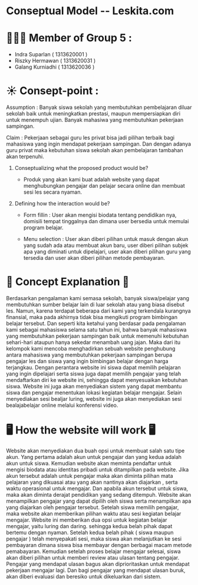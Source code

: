 # Conseptual Model -- Leskita.com
# :family_man_boy_boy: Member of Group 5 : 
- Indra Suparlan    ( 1313620001 )
- Riszky Hermawan   ( 1313620031 )
- Galang Kurniadhi  ( 1313620036 )



# :sunny: Consept-point :

Assumption :
    Banyak siswa sekolah yang membutuhkan pembelajaran diluar sekolah baik untuk meningkatkan prestasi, maupun mempersiapkan diri untuk menempuh ujian.
    Banyak mahasiwa yang membutuhkan pekerjaan sampingan.

Claim :
    Pekerjaan sebagai guru les privat bisa jadi pilihan terbaik bagi mahasiswa yang ingin mendapat pekerjaan sampingan. Dan dengan adanya guru privat maka kebutuhan siswa sekolah akan pembelajaran tambahan akan terpenuhi.



1. Conseptualizing what the proposed product would be?
    - Produk yang akan kami buat adalah website yang dapat menghubungkan pengajar dan pelajar  secara online dan membuat sesi les secara nyaman.


2. Defining how the interaction would be?
    - Form fillin : User akan mengisi biodata tentang pendidikan nya, domisili tempat tinggalnya dan dimana user bersedia untuk memulai program belajar.
         
    - Menu selection : User akan diberi pilihan untuk masuk dengan akun yang sudah ada atau membuat akun baru, user diberi pilihan subjek apa yang diminati untuk dipelajari,   user akan diberi pilihan guru yang tersedia dan user akan diberi pilihan metode pembayaran.



# :book:  Concept Explanation :open_book:
  Berdasarkan pengalaman kami semasa sekolah, banyak siswa/pelajar yang membutuhkan sumber belajar lain di luar sekolah atau yang biasa disebut les. Namun, karena terdapat beberapa dari kami yang terkendala kurangnya finansial, maka pada akhirnya tidak bisa mengikuti program bimbingan belajar tersebut. Dan seperti kita ketahui yang berdasar pada pengalaman kami sebagai mahasiswa selama satu tahun ini, bahwa banyak mahasiswa yang membutuhkan pekerjaan sampingan baik untuk memenuhi kebutuhan sehari-hari ataupun hanya sekedar menambah uang jajan.
  Maka dari itu kelompok kami mencoba menghadirkan sebuah website penghubung antara mahasiswa yang membutuhkan pekerjaan sampingan berupa pengajar les dan siswa yang ingin bimbingan belajar dengan harga terjangkau. Dengan perantara website ini siswa dapat memilih pelajaran yang ingin dipelajari serta siswa juga dapat memilih pengajar yang telah mendaftarkan diri ke website ini, sehingga dapat menyesuaikan kebutuhan siswa. Website ini juga akan menyediakan sistem yang dapat membantu siswa dan pengajar menentukan lokasi kegiatan belajar mengajar. Selain menyediakan sesi bealjar luring, website ini juga akan menyediakan sesi bealajabelajar online melalui konferensi video.
  
  
# :desktop_computer: How the website will work :desktop_computer:
  Website akan menyediakan dua buah opsi untuk membuat salah satu tipe akun. Yang pertama adalah akun untuk pengajar dan yang kedua adalah akun untuk siswa. Kemudian website akan meminta pendaftar untuk mengisi biodata atau identitas pribadi untuk ditampilkan pada website. Jika akun tersebut adalah untuk pengajar maka akan diminta pilihan mata pelajaran yang dikuasai atau yang akan nantinya akan diajarkan , serta waktu operasional untuk mengajar. Dan apabila akun tersebut untuk siswa, maka akan diminta derajat pendidikan yang sedang ditempuh.
  Website akan menampilkan pengajar yang dapat dipilih oleh siswa serta menampilkan apa yang diajarkan oleh pengajar tersebut. Setelah siswa memilih pengajar, maka website akan memberikan pilihan waktu atau sesi kegiatan belajar mengajar. Website ini memberikan dua opsi untuk kegiatan belajar mengajar, yaitu luring dan daring. sehingga kedua belah pihak dapat bertemu dengan nyaman.
  Setelah kedua belah pihak ( siswa maupun pengajar ) telah menyepakati sesi, maka siswa akan melanjutkan ke sesi pembayaran dimana siswa bisa membayar dengan berbagai macam metode pemabayaran. Kemudian setelah proses belajar mengajar selesai, siswa akan diberi pilihan untuk memberi review atau ulasan tentang pengajar. Pengajar yang mendapat ulasan bagus akan diprioritaskan untuk mendapat pekerjaan mengajar lagi. Dan bagi pengajar yang mendapat ulasan buruk, akan diberi evaluasi dan beresiko untuk dikeluarkan dari sistem.


